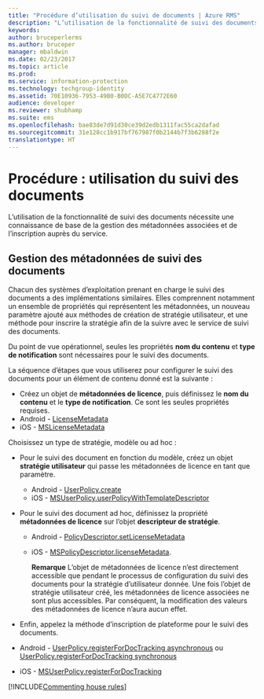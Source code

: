 ```yaml
---
title: "Procédure d’utilisation du suivi de documents | Azure RMS"
description: "L’utilisation de la fonctionnalité de suivi des documents nécessite une connaissance de base de la gestion des métadonnées associées et de l’inscription auprès du service."
keywords: 
author: bruceperlerms
ms.author: bruceper
manager: mbaldwin
ms.date: 02/23/2017
ms.topic: article
ms.prod: 
ms.service: information-protection
ms.technology: techgroup-identity
ms.assetid: 70E10936-7953-49B0-B0DC-A5E7C4772E60
audience: developer
ms.reviewer: shubhamp
ms.suite: ems
ms.openlocfilehash: bae83de7d91d30ce39d2edb1311fac55ca2dafad
ms.sourcegitcommit: 31e128cc1b917bf767987f0b2144b7f3b6288f2e
translationtype: HT
---
```

# <a name="how-to-use-document-tracking"></a>Procédure : utilisation du suivi des documents

L’utilisation de la fonctionnalité de suivi des documents nécessite une connaissance de base de la gestion des métadonnées associées et de l’inscription auprès du service.

## <a name="managing-document-tracking-metadata"></a>Gestion des métadonnées de suivi des documents

Chacun des systèmes d’exploitation prenant en charge le suivi des documents a des implémentations similaires. Elles comprennent notamment un ensemble de propriétés qui représentent les métadonnées, un nouveau paramètre ajouté aux méthodes de création de stratégie utilisateur, et une méthode pour inscrire la stratégie afin de la suivre avec le service de suivi des documents.

Du point de vue opérationnel, seules les propriétés **nom du contenu** et **type de notification** sont nécessaires pour le suivi des documents.

La séquence d’étapes que vous utiliserez pour configurer le suivi des documents pour un élément de contenu donné est la suivante :

-   Créez un objet de **métadonnées de licence**, puis définissez le **nom du contenu** et le **type de notification**. Ce sont les seules propriétés requises.
   - Android - [LicenseMetadata](https://msdn.microsoft.com/library/mt573675.aspx)
   -  iOS - [MSLicenseMetadata](https://msdn.microsoft.com/library/mt573683.aspx)

Choisissez un type de stratégie, modèle ou ad hoc :
- Pour le suivi des document en fonction du modèle, créez un objet **stratégie utilisateur** qui passe les métadonnées de licence en tant que paramètre.
  - Android - [UserPolicy.create](https://msdn.microsoft.com/library/dn790887.aspx)
  - iOS - [MSUserPolicy.userPolicyWithTemplateDescriptor](https://msdn.microsoft.com/library/dn790808.aspx)

- Pour le suivi des document ad hoc, définissez la propriété **métadonnées de licence** sur l’objet **descripteur de stratégie**.
  - Android - [PolicyDescriptor.setLicenseMetadata](https://msdn.microsoft.com/library/mt573698.aspx)
  - iOS - [MSPolicyDescriptor.licenseMetadata](https://msdn.microsoft.com/library/mt573693.aspx).

    **Remarque**  L’objet de métadonnées de licence n’est directement accessible que pendant le processus de configuration du suivi des documents pour la stratégie d’utilisateur donnée. Une fois l’objet de stratégie utilisateur créé, les métadonnées de licence associées ne sont plus accessibles. Par conséquent, la modification des valeurs des métadonnées de licence n’aura aucun effet.

     

-   Enfin, appelez la méthode d’inscription de plateforme pour le suivi des documents.
  - Android - [UserPolicy.registerForDocTracking asynchronous](https://msdn.microsoft.com/library/mt573699.aspx) ou [UserPolicy.registerForDocTracking synchronous](https://msdn.microsoft.com/library/mt631387.aspx)
  - iOS - [MSUserPolicy.registerForDocTracking](https://msdn.microsoft.com/library/mt573694.aspx)

[!INCLUDE[Commenting house rules](../includes/houserules.md)]
